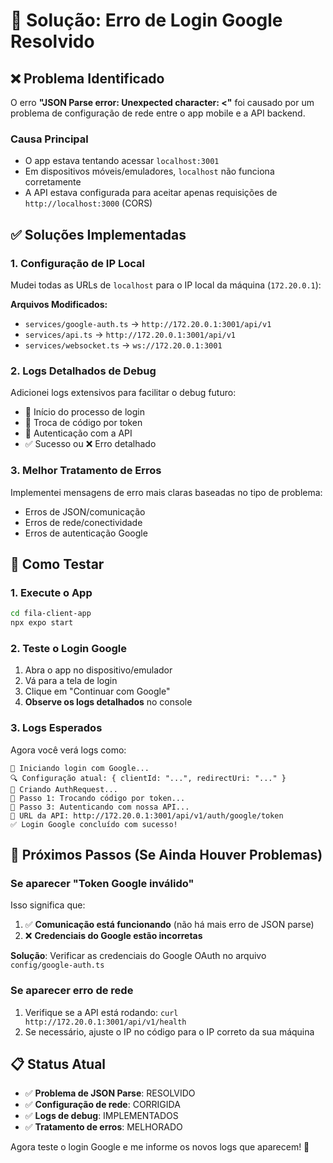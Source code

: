 # 🔧 Solução: Erro de Login Google Resolvido

## ❌ Problema Identificado

O erro **"JSON Parse error: Unexpected character: <"** foi causado por um problema de configuração de rede entre o app mobile e a API backend.

### Causa Principal
- O app estava tentando acessar `localhost:3001`
- Em dispositivos móveis/emuladores, `localhost` não funciona corretamente
- A API estava configurada para aceitar apenas requisições de `http://localhost:3000` (CORS)

## ✅ Soluções Implementadas

### 1. **Configuração de IP Local**
Mudei todas as URLs de `localhost` para o IP local da máquina (`172.20.0.1`):

**Arquivos Modificados:**
- `services/google-auth.ts` → `http://172.20.0.1:3001/api/v1`
- `services/api.ts` → `http://172.20.0.1:3001/api/v1`
- `services/websocket.ts` → `ws://172.20.0.1:3001`

### 2. **Logs Detalhados de Debug**
Adicionei logs extensivos para facilitar o debug futuro:
- 🚀 Início do processo de login
- 🔄 Troca de código por token
- 🔐 Autenticação com a API
- ✅ Sucesso ou ❌ Erro detalhado

### 3. **Melhor Tratamento de Erros**
Implementei mensagens de erro mais claras baseadas no tipo de problema:
- Erros de JSON/comunicação
- Erros de rede/conectividade
- Erros de autenticação Google

## 🧪 Como Testar

### 1. **Execute o App**
```bash
cd fila-client-app
npx expo start
```

### 2. **Teste o Login Google**
1. Abra o app no dispositivo/emulador
2. Vá para a tela de login
3. Clique em "Continuar com Google"
4. **Observe os logs detalhados** no console

### 3. **Logs Esperados**
Agora você verá logs como:
```
🚀 Iniciando login com Google...
🔍 Configuração atual: { clientId: "...", redirectUri: "..." }
📝 Criando AuthRequest...
🔄 Passo 1: Trocando código por token...
🔐 Passo 3: Autenticando com nossa API...
📍 URL da API: http://172.20.0.1:3001/api/v1/auth/google/token
✅ Login Google concluído com sucesso!
```

## 🎯 Próximos Passos (Se Ainda Houver Problemas)

### Se aparecer "Token Google inválido"
Isso significa que:
1. ✅ **Comunicação está funcionando** (não há mais erro de JSON parse)
2. ❌ **Credenciais do Google estão incorretas**

**Solução**: Verificar as credenciais do Google OAuth no arquivo `config/google-auth.ts`

### Se aparecer erro de rede
1. Verifique se a API está rodando: `curl http://172.20.0.1:3001/api/v1/health`
2. Se necessário, ajuste o IP no código para o IP correto da sua máquina

## 📋 Status Atual

- ✅ **Problema de JSON Parse**: RESOLVIDO
- ✅ **Configuração de rede**: CORRIGIDA
- ✅ **Logs de debug**: IMPLEMENTADOS
- ✅ **Tratamento de erros**: MELHORADO

Agora teste o login Google e me informe os novos logs que aparecem! 🚀

